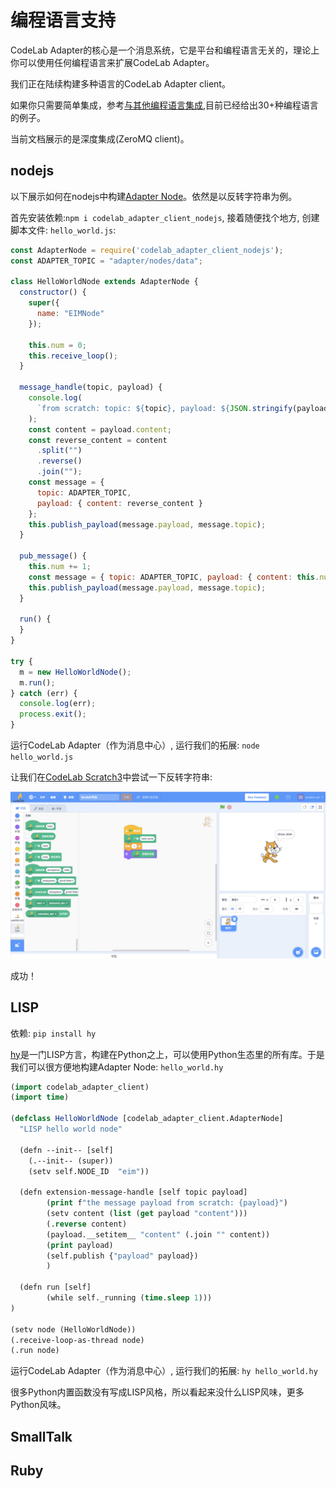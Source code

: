 # 编程语言支持
CodeLab Adapter的核心是一个消息系统，它是平台和编程语言无关的，理论上你可以使用任何编程语言来扩展CodeLab Adapter。

我们正在陆续构建多种语言的CodeLab Adapter client。

如果你只需要简单集成，参考[与其他编程语言集成](/dev_guide/system_command/),目前已经给出30+种编程语言的例子。

当前文档展示的是深度集成(ZeroMQ client)。

## nodejs
以下展示如何在nodejs中构建[Adapter Node](/dev_guide/Adapter-Node/)。依然是以反转字符串为例。

首先安装依赖:`npm i codelab_adapter_client_nodejs`, 接着随便找个地方, 创建脚本文件: `hello_world.js`:

```js
const AdapterNode = require('codelab_adapter_client_nodejs');
const ADAPTER_TOPIC = "adapter/nodes/data";

class HelloWorldNode extends AdapterNode {
  constructor() {
    super({
      name: "EIMNode"
    });

    this.num = 0;
    this.receive_loop();
  }

  message_handle(topic, payload) {
    console.log(
      `from scratch: topic: ${topic}, payload: ${JSON.stringify(payload)}`
    );
    const content = payload.content;
    const reverse_content = content
      .split("")
      .reverse()
      .join("");
    const message = {
      topic: ADAPTER_TOPIC,
      payload: { content: reverse_content }
    };
    this.publish_payload(message.payload, message.topic);
  }

  pub_message() {
    this.num += 1;
    const message = { topic: ADAPTER_TOPIC, payload: { content: this.num } };
    this.publish_payload(message.payload, message.topic);
  }

  run() {
  }
}

try {
  m = new HelloWorldNode();
  m.run();
} catch (err) {
  console.log(err);
  process.exit();
}

```

运行CodeLab Adapter（作为消息中心）, 运行我们的拓展: `node hello_world.js`

让我们在[CodeLab Scratch3](https://scratch3v3.codelab.club/)中尝试一下反转字符串:

<img width="800px" src="../../img/v2/helloworld_extension.png"/>

成功！


## LISP
依赖: `pip install hy`

[hy](http://docs.hylang.org/en/stable/)是一门LISP方言，构建在Python之上，可以使用Python生态里的所有库。于是我们可以很方便地构建Adapter Node: `hello_world.hy`



```lisp
(import codelab_adapter_client)
(import time)

(defclass HelloWorldNode [codelab_adapter_client.AdapterNode]
  "LISP hello world node"

  (defn --init-- [self]
    (.--init-- (super))
    (setv self.NODE_ID  "eim"))

  (defn extension-message-handle [self topic payload]
        (print f"the message payload from scratch: {payload}")
        (setv content (list (get payload "content")))
        (.reverse content)  
        (payload.__setitem__ "content" (.join "" content))
        (print payload)
        (self.publish {"payload" payload})
        )

  (defn run [self]
        (while self._running (time.sleep 1)))
)

(setv node (HelloWorldNode))
(.receive-loop-as-thread node)
(.run node)
```

运行CodeLab Adapter（作为消息中心）, 运行我们的拓展: `hy hello_world.hy`

很多Python内置函数没有写成LISP风格，所以看起来没什么LISP风味，更多Python风味。

## SmallTalk

## Ruby

